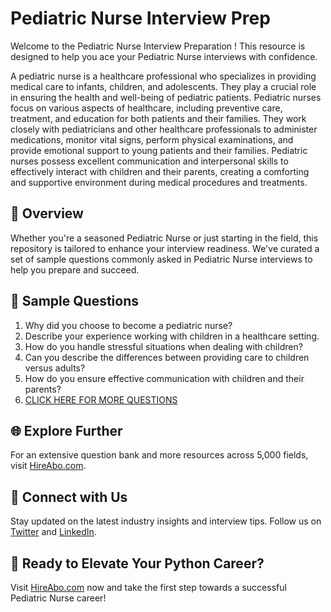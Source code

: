 # Pediatric Nurse Interview Prep

Welcome to the Pediatric Nurse Interview Preparation ! This resource is designed to help you ace your Pediatric Nurse interviews with confidence.

A pediatric nurse is a healthcare professional who specializes in providing medical care to infants, children, and adolescents. They play a crucial role in ensuring the health and well-being of pediatric patients. Pediatric nurses focus on various aspects of healthcare, including preventive care, treatment, and education for both patients and their families. They work closely with pediatricians and other healthcare professionals to administer medications, monitor vital signs, perform physical examinations, and provide emotional support to young patients and their families. Pediatric nurses possess excellent communication and interpersonal skills to effectively interact with children and their parents, creating a comforting and supportive environment during medical procedures and treatments.

## 🚀 Overview

Whether you're a seasoned Pediatric Nurse or just starting in the field, this repository is tailored to enhance your interview readiness. We've curated a set of sample questions commonly asked in Pediatric Nurse interviews to help you prepare and succeed.

## 📝 Sample Questions

1. Why did you choose to become a pediatric nurse?
2. Describe your experience working with children in a healthcare setting.
3. How do you handle stressful situations when dealing with children?
4. Can you describe the differences between providing care to children versus adults?
5. How do you ensure effective communication with children and their parents?
6. [CLICK HERE FOR MORE QUESTIONS](https://hireabo.com/job/2_1_35/Pediatric%20Nurse)

## 🌐 Explore Further

For an extensive question bank and more resources across 5,000 fields, visit [HireAbo.com](https://www.hireabo.com).

## 📱 Connect with Us

Stay updated on the latest industry insights and interview tips. Follow us on [Twitter](https://twitter.com/hireabo) and [LinkedIn](https://www.linkedin.com/in/hire-abo-3609972a8/).

## 🚀 Ready to Elevate Your Python Career?

Visit [HireAbo.com](https://www.hireabo.com) now and take the first step towards a successful Pediatric Nurse career!